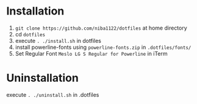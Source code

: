 # Installation

1. `git clone https://github.com/niba1122/dotfiles` at home directory
2. cd `dotfiles`
3. execute `. ./install.sh` in dotfiles
4. install powerline-fonts using `powerline-fonts.zip` in `.dotfiles/fonts/`
5. Set Regular Font `Meslo LG S Regular for Powerline` in iTerm

# Uninstallation
execute `. ./uninstall.sh` in .dotfiles
